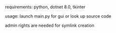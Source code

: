requirements:
python, dotnet 8.0, tkinter

usage:
launch main.py for gui or look up source code

admin rights are needed for symlink creation
